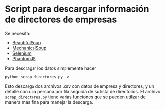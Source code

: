 # Script para descargar información de directores de empresas

Se necesita:
- [BeautifulSoup](https://www.crummy.com/software/BeautifulSoup/)
- [MechanicalSoup](https://github.com/MechanicalSoup/MechanicalSoup)
- [Selenium](https://pypi.python.org/pypi/selenium)
- [PhantomJS](http://phantomjs.org/download.html)

Para descragar los datos simplemente hacer

```
python scrap_directores.py -v
```

Esto descarga dos archivos .csv con datos de empresa y directores, y un detalle con una persona por fila seguida de su lista de directorios. El archivo `scrap_directores.py` tiene varias funciones que se pueden utilizar de manera más fina para manejar la descarga.
